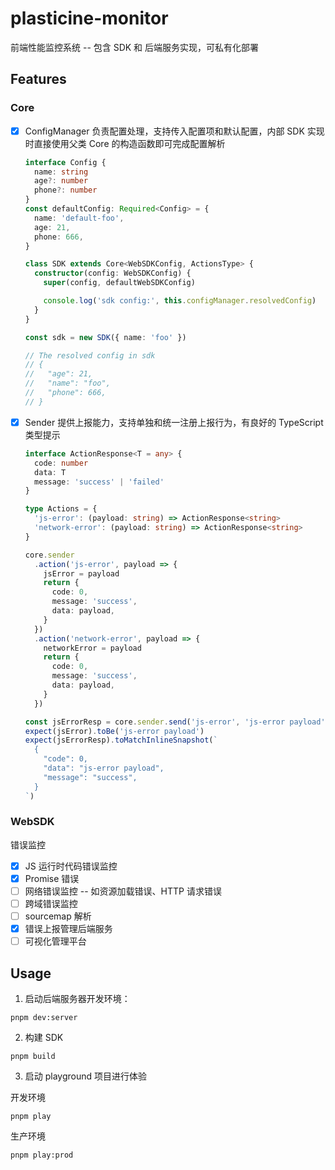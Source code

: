 # plasticine-monitor

前端性能监控系统 -- 包含 SDK 和 后端服务实现，可私有化部署

## Features

### Core

- [x] ConfigManager 负责配置处理，支持传入配置项和默认配置，内部 SDK 实现时直接使用父类 Core 的构造函数即可完成配置解析

  ```ts
  interface Config {
    name: string
    age?: number
    phone?: number
  }
  const defaultConfig: Required<Config> = {
    name: 'default-foo',
    age: 21,
    phone: 666,
  }

  class SDK extends Core<WebSDKConfig, ActionsType> {
    constructor(config: WebSDKConfig) {
      super(config, defaultWebSDKConfig)

      console.log('sdk config:', this.configManager.resolvedConfig)
    }
  }

  const sdk = new SDK({ name: 'foo' })

  // The resolved config in sdk
  // {
  //   "age": 21,
  //   "name": "foo",
  //   "phone": 666,
  // }
  ```

- [x] Sender 提供上报能力，支持单独和统一注册上报行为，有良好的 TypeScript 类型提示

  ```TypeScript
  interface ActionResponse<T = any> {
    code: number
    data: T
    message: 'success' | 'failed'
  }

  type Actions = {
    'js-error': (payload: string) => ActionResponse<string>
    'network-error': (payload: string) => ActionResponse<string>
  }

  core.sender
    .action('js-error', payload => {
      jsError = payload
      return {
        code: 0,
        message: 'success',
        data: payload,
      }
    })
    .action('network-error', payload => {
      networkError = payload
      return {
        code: 0,
        message: 'success',
        data: payload,
      }
    })

  const jsErrorResp = core.sender.send('js-error', 'js-error payload')
  expect(jsError).toBe('js-error payload')
  expect(jsErrorResp).toMatchInlineSnapshot(`
    {
      "code": 0,
      "data": "js-error payload",
      "message": "success",
    }
  `)
  ```

### WebSDK

错误监控

- [x] JS 运行时代码错误监控
- [x] Promise 错误
- [ ] 网络错误监控 -- 如资源加载错误、HTTP 请求错误
- [ ] 跨域错误监控
- [ ] sourcemap 解析
- [x] 错误上报管理后端服务
- [ ] 可视化管理平台

## Usage

1. 启动后端服务器开发环境：

```shell
pnpm dev:server
```

2. 构建 SDK

```shell
pnpm build
```

3. 启动 playground 项目进行体验

开发环境

```shell
pnpm play
```

生产环境

```shell
pnpm play:prod
```
